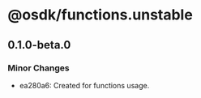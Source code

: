 # @osdk/functions.unstable

## 0.1.0-beta.0

### Minor Changes

- ea280a6: Created for functions usage.
